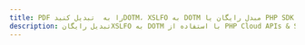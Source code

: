 ---title: PDF را به  تبدیل کنیدDOTM، XSLFO به DOTM مبدل رایگان یا PHP SDKdescription: تبدیل رایگانXSLFO به DOTM با استفاده از PHP Cloud APIs & SDK همچنین اسناد PDF را در Cloud ایجاد، ویرایش و رندر کنید.---
